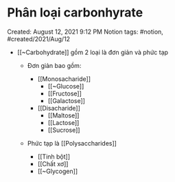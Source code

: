 # Phân loại carbonhyrate

Created: August 12, 2021 9:12 PM
Notion tags: #notion, #created/2021/Aug/12

- [[~Carbohydrate]] gồm 2 loại là đơn giản và phức tạp
    - Đơn giản bao gồm:
        - [[Monosacharide]]
            - [[~Glucose]]
            - [[Fructose]]
            - [[Galactose]]
        - [[Disacharide]]
            - [[Maltose]]
            - [[Lactose]]
            - [[Sucrose]]

    - Phức tạp là [[Polysaccharides]]
        - [[Tinh bột]]
        - [[Chất xơ]]
        - [[~Glycogen]]